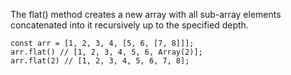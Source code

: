 The flat() method creates a new array with all sub-array elements concatenated into it recursively up to the specified depth.
``` 
const arr = [1, 2, 3, 4, [5, 6, [7, 8]]];
arr.flat() // [1, 2, 3, 4, 5, 6, Array(2)];
arr.flat(2) // [1, 2, 3, 4, 5, 6, 7, 8];
```
